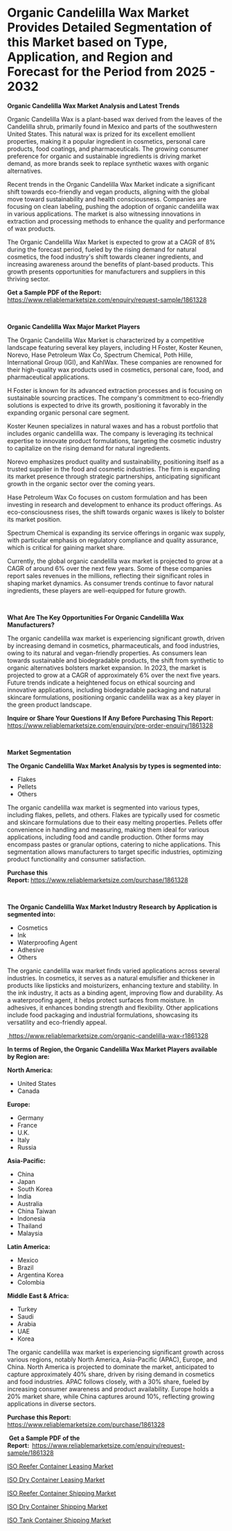 <p><h1>Organic Candelilla Wax Market Provides Detailed Segmentation of this Market based on Type, Application, and Region and Forecast for the Period from 2025 - 2032</h1></p><p><strong>Organic Candelilla Wax Market Analysis and Latest Trends</strong></p>
<p><p>Organic Candelilla Wax is a plant-based wax derived from the leaves of the Candelilla shrub, primarily found in Mexico and parts of the southwestern United States. This natural wax is prized for its excellent emollient properties, making it a popular ingredient in cosmetics, personal care products, food coatings, and pharmaceuticals. The growing consumer preference for organic and sustainable ingredients is driving market demand, as more brands seek to replace synthetic waxes with organic alternatives.</p><p>Recent trends in the Organic Candelilla Wax Market indicate a significant shift towards eco-friendly and vegan products, aligning with the global move toward sustainability and health consciousness. Companies are focusing on clean labeling, pushing the adoption of organic candelilla wax in various applications. The market is also witnessing innovations in extraction and processing methods to enhance the quality and performance of wax products.</p><p>The Organic Candelilla Wax Market is expected to grow at a CAGR of 8% during the forecast period, fueled by the rising demand for natural cosmetics, the food industry's shift towards cleaner ingredients, and increasing awareness around the benefits of plant-based products. This growth presents opportunities for manufacturers and suppliers in this thriving sector.</p></p>
<p><strong>Get a Sample PDF of the Report:&nbsp;</strong> <a href="https://www.reliablemarketsize.com/enquiry/request-sample/1861328?utm_campaign=1898&utm_medium=2&utm_source=Github&utm_content=ia&utm_term=28022025&utm_id=organic-candelilla-wax">https://www.reliablemarketsize.com/enquiry/request-sample/1861328</a></p>
<p>&nbsp;</p>
<p><strong>Organic Candelilla Wax Major Market Players</strong></p>
<p><p>The Organic Candelilla Wax Market is characterized by a competitive landscape featuring several key players, including H Foster, Koster Keunen, Norevo, Hase Petroleum Wax Co, Spectrum Chemical, Poth Hille, International Group (IGI), and KahlWax. These companies are renowned for their high-quality wax products used in cosmetics, personal care, food, and pharmaceutical applications.</p><p>H Foster is known for its advanced extraction processes and is focusing on sustainable sourcing practices. The company's commitment to eco-friendly solutions is expected to drive its growth, positioning it favorably in the expanding organic personal care segment.</p><p>Koster Keunen specializes in natural waxes and has a robust portfolio that includes organic candelilla wax. The company is leveraging its technical expertise to innovate product formulations, targeting the cosmetic industry to capitalize on the rising demand for natural ingredients. </p><p>Norevo emphasizes product quality and sustainability, positioning itself as a trusted supplier in the food and cosmetic industries. The firm is expanding its market presence through strategic partnerships, anticipating significant growth in the organic sector over the coming years.</p><p>Hase Petroleum Wax Co focuses on custom formulation and has been investing in research and development to enhance its product offerings. As eco-consciousness rises, the shift towards organic waxes is likely to bolster its market position.</p><p>Spectrum Chemical is expanding its service offerings in organic wax supply, with particular emphasis on regulatory compliance and quality assurance, which is critical for gaining market share.</p><p>Currently, the global organic candelilla wax market is projected to grow at a CAGR of around 6% over the next few years. Some of these companies report sales revenues in the millions, reflecting their significant roles in shaping market dynamics. As consumer trends continue to favor natural ingredients, these players are well-equipped for future growth.</p></p>
<p>&nbsp;</p>
<p><strong>What Are The Key Opportunities For Organic Candelilla Wax Manufacturers?</strong></p>
<p><p>The organic candelilla wax market is experiencing significant growth, driven by increasing demand in cosmetics, pharmaceuticals, and food industries, owing to its natural and vegan-friendly properties. As consumers lean towards sustainable and biodegradable products, the shift from synthetic to organic alternatives bolsters market expansion. In 2023, the market is projected to grow at a CAGR of approximately 6% over the next five years. Future trends indicate a heightened focus on ethical sourcing and innovative applications, including biodegradable packaging and natural skincare formulations, positioning organic candelilla wax as a key player in the green product landscape.</p></p>
<p><strong>Inquire or Share Your Questions If Any Before Purchasing This Report:</strong> <a href="https://www.reliablemarketsize.com/enquiry/pre-order-enquiry/1861328?utm_campaign=1898&utm_medium=2&utm_source=Github&utm_content=ia&utm_term=28022025&utm_id=organic-candelilla-wax">https://www.reliablemarketsize.com/enquiry/pre-order-enquiry/1861328</a></p>
<p>&nbsp;</p>
<p><strong>Market Segmentation</strong></p>
<p><strong>The Organic Candelilla Wax Market Analysis by types is segmented into:</strong></p>
<p><ul><li>Flakes</li><li>Pellets</li><li>Others</li></ul></p>
<p><p>The organic candelilla wax market is segmented into various types, including flakes, pellets, and others. Flakes are typically used for cosmetic and skincare formulations due to their easy melting properties. Pellets offer convenience in handling and measuring, making them ideal for various applications, including food and candle production. Other forms may encompass pastes or granular options, catering to niche applications. This segmentation allows manufacturers to target specific industries, optimizing product functionality and consumer satisfaction.</p></p>
<p><strong>Purchase this Report:&nbsp;</strong><a href="https://www.reliablemarketsize.com/purchase/1861328?utm_campaign=1898&utm_medium=2&utm_source=Github&utm_content=ia&utm_term=28022025&utm_id=organic-candelilla-wax">https://www.reliablemarketsize.com/purchase/1861328</a></p>
<p>&nbsp;</p>
<p><strong>The Organic Candelilla Wax Market Industry Research by Application is segmented into:</strong></p>
<p><ul><li>Cosmetics</li><li>Ink</li><li>Waterproofing Agent</li><li>Adhesive</li><li>Others</li></ul></p>
<p><p>The organic candelilla wax market finds varied applications across several industries. In cosmetics, it serves as a natural emulsifier and thickener in products like lipsticks and moisturizers, enhancing texture and stability. In the ink industry, it acts as a binding agent, improving flow and durability. As a waterproofing agent, it helps protect surfaces from moisture. In adhesives, it enhances bonding strength and flexibility. Other applications include food packaging and industrial formulations, showcasing its versatility and eco-friendly appeal.</p></p>
<p><a href="https://www.reliablemarketsize.com/organic-candelilla-wax-r1861328?utm_campaign=1898&utm_medium=2&utm_source=Github&utm_content=ia&utm_term=28022025&utm_id=organic-candelilla-wax">&nbsp;https://www.reliablemarketsize.com/organic-candelilla-wax-r1861328</a></p>
<p><strong>In terms of Region, the Organic Candelilla Wax Market Players available by Region are:</strong></p>
<p>
    <p> <strong> North America: </strong>
        <ul>
            <li>United States</li>
            <li>Canada</li>
        </ul>
        </p> 
    <p> <strong> Europe: </strong>
        <ul>
            <li>Germany</li>
            <li>France</li>
            <li>U.K.</li>
            <li>Italy</li>
            <li>Russia</li>
        </ul>
        </p> 
    <p> <strong> Asia-Pacific: </strong>
        <ul>
            <li>China</li>
            <li>Japan</li>
            <li>South Korea</li>
            <li>India</li>
            <li>Australia</li>
            <li>China Taiwan</li>
            <li>Indonesia</li>
            <li>Thailand</li>
            <li>Malaysia</li>
        </ul>
        </p> 
    <p> <strong> Latin America: </strong>
        <ul>
            <li>Mexico</li>
            <li>Brazil</li>
            <li>Argentina Korea</li>
            <li>Colombia</li>
        </ul>
        </p> 
    <p> <strong> Middle East & Africa: </strong>
        <ul>
            <li>Turkey</li>
            <li>Saudi</li>
            <li>Arabia</li>
            <li>UAE</li>
            <li>Korea</li>
        </ul>
    </p>
    </p>
<p><p>The organic candelilla wax market is experiencing significant growth across various regions, notably North America, Asia-Pacific (APAC), Europe, and China. North America is projected to dominate the market, anticipated to capture approximately 40% share, driven by rising demand in cosmetics and food industries. APAC follows closely, with a 30% share, fueled by increasing consumer awareness and product availability. Europe holds a 20% market share, while China captures around 10%, reflecting growing applications in diverse sectors.</p></p>
<p><strong>Purchase this Report: </strong><a href="https://www.reliablemarketsize.com/purchase/1861328?utm_campaign=1898&utm_medium=2&utm_source=Github&utm_content=ia&utm_term=28022025&utm_id=organic-candelilla-wax">https://www.reliablemarketsize.com/purchase/1861328</a></p>
<p>&nbsp;<strong>Get a Sample PDF of the Report:&nbsp;&nbsp;</strong><a href="https://www.reliablemarketsize.com/enquiry/request-sample/1861328?utm_campaign=1898&utm_medium=2&utm_source=Github&utm_content=ia&utm_term=28022025&utm_id=organic-candelilla-wax">https://www.reliablemarketsize.com/enquiry/request-sample/1861328</a></p>
<p><strong></strong></p>
<p><p><a href="https://github.com/rianttegang/Market-Research-Report-List-1/blob/main/iso-reefer-container-leasing-market.md?utm_campaign=1898&utm_medium=2&utm_source=Github&utm_content=ia&utm_term=28022025&utm_id=organic-candelilla-wax">ISO Reefer Container Leasing Market</a></p><p><a href="https://github.com/vengatsabibu/Market-Research-Report-List-1/blob/main/iso-dry-container-leasing-market.md?utm_campaign=1898&utm_medium=2&utm_source=Github&utm_content=ia&utm_term=28022025&utm_id=organic-candelilla-wax">ISO Dry Container Leasing Market</a></p><p><a href="https://github.com/usraceby/Market-Research-Report-List-1/blob/main/iso-reefer-container-shipping-market.md?utm_campaign=1898&utm_medium=2&utm_source=Github&utm_content=ia&utm_term=28022025&utm_id=organic-candelilla-wax">ISO Reefer Container Shipping Market</a></p><p><a href="https://github.com/doljanzwald/Market-Research-Report-List-1/blob/main/iso-dry-container-shipping-market.md?utm_campaign=1898&utm_medium=2&utm_source=Github&utm_content=ia&utm_term=28022025&utm_id=organic-candelilla-wax">ISO Dry Container Shipping Market</a></p><p><a href="https://github.com/shamstirroc7/Market-Research-Report-List-1/blob/main/iso-tank-container-shipping-market.md?utm_campaign=1898&utm_medium=2&utm_source=Github&utm_content=ia&utm_term=28022025&utm_id=organic-candelilla-wax">ISO Tank Container Shipping Market</a></p></p>